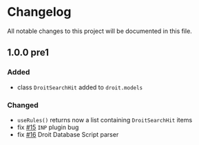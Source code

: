 # Changelog
All notable changes to this project will be documented in this file.

## 1.0.0 pre1
### Added
- class `DroitSearchHit` added to `droit.models`

### Changed
- `useRules()` returns now a list containing `DroitSearchHit` items
- fix [#15](https://github.com/jaybeejs/python-droit/issues/15) `INP` plugin bug
- fix [#16](https://github.com/jaybeejs/python-droit/issues/15) Droit Database Script parser